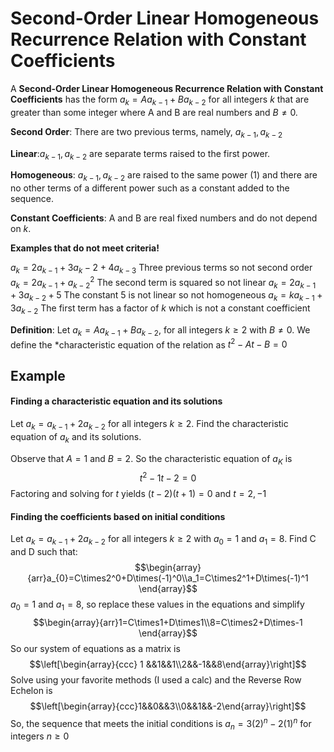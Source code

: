 # Second-Order Linear Homogeneous Recurrence Relation with Constant Coefficients
A **Second-Order Linear Homogeneous Recurrence Relation with Constant Coefficients** has the form $a_k=Aa_{k-1}+Ba_{k-2}$ for all integers $k$ that are greater than some integer where A and B are real numbers and $B\not= 0$.

**Second Order**: There are two previous terms, namely, $a_{k-1}, a_{k-2}$

**Linear**:$a_{k-1}, a_{k-2}$ are separate terms raised to the first power.

**Homogeneous**: $a_{k-1}, a_{k-2}$ are raised to the same power (1) and there are no other terms of a different power such as a constant added to the sequence.

**Constant Coefficients**: A and B are real fixed numbers and do not depend on $k$.

**Examples that do not meet criteria!**

$a_{k}=2a_{k-1}+3a_k-2+4a_{k-3}$     Three previous terms so not second order
$a_k=2a_{k-1}+a^{2}_{k-2}$     The second term is squared so not linear
$a_k=2a_{k-1}+ 3a_{k-2}+5$     The constant 5 is not linear so not homogeneous
$a_k=ka_{k-1}+3a_{k-2}$     The first term has a factor of $k$ which is not a constant coefficient

**Definition**: Let $a_k=Aa_{k-1}+Ba_{k-2},$ for all integers $k\geq2$ with $B\not=0$. We define the *characteristic equation of the relation as $t^2-At-B=0$

## Example
#### Finding a characteristic equation and its solutions

Let $a_k=a_{k-1}+2a_{k-2}$ for all integers $k\geq2$. Find the characteristic equation of $a_{k}$ and its solutions.

Observe that $A=1$ and $B=2$. So the characteristic equation of $a_K$ is$$t^2-1t-2=0$$
Factoring and solving for $t$ yields $(t-2)(t+1)=0$ and $t=2,-1$

#### Finding the coefficients based on initial conditions

Let $a_k=a_{k-1}+2a_{k-2}$ for all integers $k\geq2$ with $a_0=1$ and $a_{1}= 8$. Find C and D such that:$$\begin{array}{arr}a_{0}=C\times2^0+D\times(-1)^0\\a_1=C\times2^1+D\times(-1)^1 \end{array}$$
$a_{0}= 1$ and $a_1=8$, so replace these values in the equations and simplify
$$\begin{array}{arr}1=C\times1+D\times1\\8=C\times2+D\times-1 \end{array}$$
So our system of equations as a matrix is $$\left[\begin{array}{ccc}
1 &&1&&1\\2&&-1&&8\end{array}\right]$$
Solve using your favorite methods (I used a calc) and the Reverse Row Echelon is
$$\left[\begin{array}{ccc}1&&0&&3\\0&&1&&-2\end{array}\right]$$
So, the sequence that meets the initial conditions is
$a_n=3(2)^n-2(1)^n$ for integers $n\geq0$
